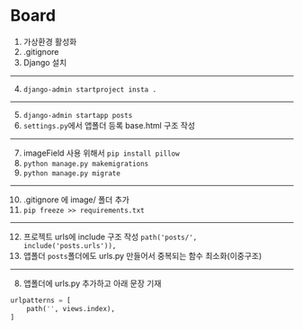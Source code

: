 # Board

1. 가상환경 활성화
2. .gitignore
3. Django 설치
---
4. `django-admin startproject insta .`
---
5. `django-admin startapp posts`
6. `settings.py`에서 앱폴더 등록
base.html 구조 작성
---
7. imageField 사용 위해서 `pip install pillow`
8. `python manage.py makemigrations`
9. `python manage.py migrate`
---
10. .gitignore 에 image/ 폴더 추가
11. `pip freeze >> requirements.txt`
---
12. 프로젝트 urls에 include 구조 작성 `path('posts/', include('posts.urls')),`
13. 앱폴더 `posts`폴더에도 urls.py 만들어서 중복되는 함수 최소화(이중구조)
---
8. 앱폴더에 urls.py 추가하고 아래 문장 기재
```py
urlpatterns = [
    path('', views.index),
]
```